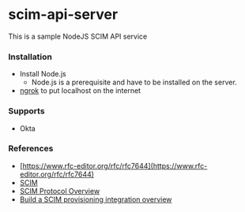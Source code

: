 # scim-api-server

This is a sample NodeJS SCIM API service

### Installation
- Install Node.js
  - Node.js is a prerequisite and have to be installed on the server.
- [ngrok](https://ngrok.com/) to put localhost on the internet

### Supports
- Okta

### References
- [https://www.rfc-editor.org/rfc/rfc7644](https://www.rfc-editor.org/rfc/rfc7644)
- [SCIM](https://developer.okta.com/docs/concepts/scim/)
- [SCIM Protocol Overview](https://developer.okta.com/docs/reference/scim/)
- [Build a SCIM provisioning integration overview](https://developer.okta.com/docs/guides/scim-provisioning-integration-overview/main/)
